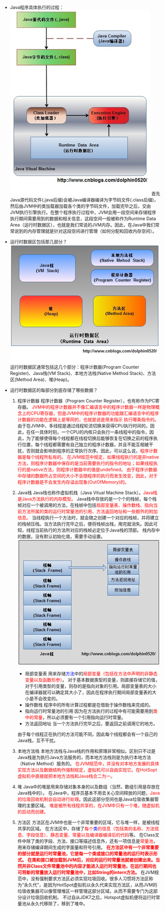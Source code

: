+ Java程序具体执行的过程：
    ![](./pic/java执行过程.jpg)
    首先Java源代码文件(.java后缀)会被Java编译器编译为字节码文件(.class后缀)，然后由JVM中的类加载器加载各个类的字节码文件，加载完毕之后，交由JVM执行引擎执行。在整个程序执行过程中，JVM会用一段空间来存储程序执行期间需要用到的数据和相关信息，这段空间一般被称作为Runtime Data Area（运行时数据区），也就是我们常说的JVM内存。因此，在Java中我们常常说到的内存管理就是针对这段空间进行管理（如何分配和回收内存空间）。

+ 运行时数据区包括那几部分？
    ![](./pic/运行时数据区.jpg)
    运行时数据区通常包括这几个部分：程序计数器(Program Counter Register)、Java栈(VM Stack)、本地方法栈(Native Method Stack)、方法区(Method Area)、堆(Heap)。

+ 运行时数据区的每部分到底存储了哪些数据？
    1. 程序计数器
        程序计数器（Program Counter Register），也有称作为PC寄存器。
        <font color="#f00">JVM中的程序计数器并不像汇编语言中的程序计数器一样是物理概念上的CPU寄存器，但是JVM中的程序计数器的功能跟汇编语言中的程序计数器的功能在逻辑上是等同的，也就是说是用来指示 执行哪条指令的。</font>
        由于在JVM中，多线程是通过线程轮流切换来获得CPU执行时间的，因此，在任一具体时刻，一个CPU的内核只会执行一条线程中的指令，因此，为了能够使得每个线程都在线程切换后能够恢复在切换之前的程序执行位置，每个线程都需要有自己独立的程序计数器，并且不能互相被干扰，否则就会影响到程序的正常执行次序。因此，可以这么说，<font color="#f00">程序计数器是每个线程所私有的。</font>
        <font color="#f00">在JVM规范中规定，如果线程执行的是非native方法，则程序计数器中保存的是当前需要执行的指令的地址；如果线程执行的是native方法，则程序计数器中的值是undefined。</font>
        <font color="#f00">由于程序计数器中存储的数据所占空间的大小不会随程序的执行而发生改变，因此，对于程序计数器是不会发生内存溢出现象(OutOfMemory)的。</font>

    1. Java栈
        Java栈也称作虚拟机栈（Java Vitual Machine Stack）。<font color="#f00">Java栈是Java方法执行的内存模型。</font>
        Java栈中存放的是一个个的栈帧，每个栈帧对应一个被调用的方法，在栈帧中包括<font color="#f00">局部变量表、操作数栈、指向当前方法所属的类的运行时常量池的引用、方法返回地址和一些额外的附加信息。</font>
        当线程执行一个方法时，就会随之创建一个对应的栈帧，并将建立的栈帧压栈。当方法执行完毕之后，便将栈帧出栈，用完就消失。因此可知，线程当前执行的方法所对应的栈帧必定位于Java栈的顶部。
        栈内存中的数据，没有默认初始化值，需要手动设置。
        ![](./pic/Java栈模型.jpg)
        + 局部变量表
            用来存储<font color="#00f">方法</font>中的<font color="#f00">局部变量（包括在方法中声明的非静态变量以及函数形参）</font>。
            对于基本数据类型的变量，则直接存储它的值，对于引用类型的变量，则存的是指向对象的引用。局部变量表的大小在编译器就可以确定其大小了，因此在程序执行期间局部变量表的大小是不会改变的。
        + 操作数栈
            程序中的所有计算过程都是在借助于操作数栈来完成的。
        + 指向运行时常量池的引用
            因为在方法执行的过程中有可能需要用到<font color="#f00">类中的常量</font>，所以必须要有一个引用指向运行时常量。
        + 方法返回地址
            当一个方法执行完毕之后，要返回之前调用它的地方。
        
        由于每个线程正在执行的方法可能不同，因此每个线程都会有一个自己的Java栈，互不干扰。

    1. 本地方法栈
        本地方法栈与Java栈的作用和原理非常相似。区别只不过是Java栈是为执行Java方法服务的，而本地方法栈则是为执行本地方法（Native Method）服务的。
        <font color="#f00">在JVM规范中，并没有对本地方发展的具体实现方法以及数据结构作强制规定，虚拟机可以自由实现它。在HotSopt虚拟机中直接就把本地方法栈和Java栈合二为一。</font>

    1. 堆
        Java中的堆是用来存储对象本身的以及数组（当然，数组引用是存放在Java栈中的）。
        在Java中，程序员基本不用去关心空间释放的问题，<font color="#f00">Java的垃圾回收机制会自动进行处理</font>。因此这部分空间也是Java垃圾收集器管理的主要区域。
        <font color="#f00">堆是被所有线程共享的，在JVM中只有一个堆，随虚拟机的启动而创建。</font>

    1. 方法区
        方法区在JVM中也是一个非常重要的区域，它与堆一样，是被线程共享的区域。
        在方法区中，存储了<font color="#f00">每个<font color="#00f">类</font>的信息（包括类的名称、方法信息、字段信息）、静态变量、常量以及编译器编译后的代码</font>等。
        在Class文件中除了类的字段、方法、接口等描述信息外，还有一项信息是<font color="#f00">常量池</font>，用来存储编译期间生成的字面量和符号引用。
        **<font color="#f00">在方法区中有一个非常重要的部分就是运行时常量池，它是每一个类或接口的常量池的运行时表示形式。
        在类和接口被加载到JVM后，对应的运行时常量池就被创建出来。当然并非Class文件常量池中的内容才能进入运行时常量池，在运行期间也可将新的常量放入运行时常量池中，比如String的intern方法。</font>**
        在JVM规范中，没有强制要求方法区必须实现垃圾回收。很多人习惯将方法区称为“永久代”，是因为HotSpot虚拟机以永久代来实现方法区，从而JVM的垃圾收集器可以像管理堆区一样管理这部分区域，从而不需要专门为这部分设计垃圾回收机制。
        不过自从JDK7之后，Hotspot虚拟机便将运行时常量池从永久代移除了，移到了堆中。